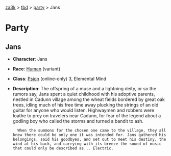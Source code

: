 [za3k](/) > [tbd](/tbd/) > [party](/tbd/party/party) > Jans

# Party
## Jans

- **Character**: Jans
- **Race**: [Human](http://dnd5e.wikidot.com/human) (variant)
- **Class**: [Psion](https://www.gmbinder.com/share/-LZSNMgmChWNGW979hrj) (online-only) 3, Elemental Mind
- **Description**: 
        The offspring of a muse and a lightning deity, or so the rumors say, Jans spent a quiet childhood with his adoptive parents, nestled in Cadunn village among the wheat fields bordered by great oak trees, idling much of his free time away plucking the strings of an old guitar for anyone who would listen. Highwaymen and robbers were loathe to prey on travelers near Cadunn, for fear of the legend about a godling boy who called the storms and turned a bandit to ash.

        When the summons for the chosen one came to the village, they all knew there could be only one it was intended for. Jans gathered his belongings, said his goodbyes, and set out to meet his destiny, the wind at his back, and carrying with its breeze the sound of music that could only be described as... Electric.
